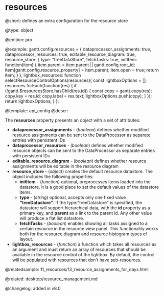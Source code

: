 resources
=============

@short:
	defines an extra configuration for the resource store

@type: object

@edition: pro

@example:
gantt.config.resources = {
    dataprocessor_assignments: true,
    dataprocessor_resources: true,
    editable_resource_diagram: true,
    resource_store: {
        type: "treeDataStore",
        fetchTasks: true,
        initItem: function(item) {
            item.parent = item.parent || gantt.config.root_id;
            item[gantt.config.resource_property] = item.parent;
            item.open = true;
            return item;
        }
    },
    lightbox_resources: function selectResourceControlOptions(resources){
        const lightboxOptions = [];
        resources.forEach(function(res) {
            if (!gantt.$resourcesStore.hasChild(res.id)) {
                const copy = gantt.copy(res);
                copy.key = res.id;
                copy.label = res.text;
                lightboxOptions.push(copy);
            }
        });
        return lightboxOptions;
    }
};

@template:	api_config
@descr:

The **resources** property presents an object with a set of attributes:

- **dataprocessor_assignments** - (*boolean*) defines whether modified resource assignments can be sent to the DataProcessor as separate entries with persistent IDs
- **dataprocessor_resources** - (*boolean*) defines whether modified resource objects can be sent to the DataProcessor as separate entries with persistent IDs
- **editable_resource_diagram** - (*boolean*) defines whether resource assignments will be editable in the resource diagram
- **resource_store** - (*object*) creates the default resource datastore. The object includes the following properties:
    - **initItem** - (*function*) optional, preprocesses items loaded into the datastore. It is a good place to set the default values of the datastore items.
    - **type** - (*string*) optional, accepts only one fixed value **"treeDatastore"**. If the type:"treeDatastore" is specified, the datastore will support hierarchical data, with the **id** property as a primary key, and **parent** as a link to the parent id. Any other value will produce a flat list datastore.
    - **fetchTasks** - (*boolean*) enables showing all tasks assigned to a certain resource in the resource view panel. This functionality works both for the resource diagram and resource histogram types of layout.
- **lightbox_resources** - (*function*) a function which takes all resources as an argument and must return an array of resources that should be available in the resource control of the lightbox. By default, the control will be populated with resources that don't have sub-resources. 


@relatedsample:
11_resources/13_resource_assignments_for_days.html

@related:
desktop/resource_management.md

@changelog: added in v8.0


